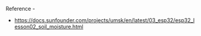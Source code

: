 Reference - 
- https://docs.sunfounder.com/projects/umsk/en/latest/03_esp32/esp32_lesson02_soil_moisture.html



